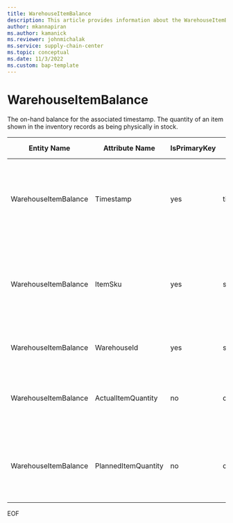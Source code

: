 ```yaml
---
title: WarehouseItemBalance
description: This article provides information about the WarehouseItemBalance entity.
author: mkannapiran
ms.author: kamanick
ms.reviewer: johnmichalak
ms.service: supply-chain-center
ms.topic: conceptual
ms.date: 11/3/2022
ms.custom: bap-template
---
```


# WarehouseItemBalance

The on-hand balance for the associated timestamp. The quantity of an item shown in the inventory records as being physically in stock.

| **Entity Name** | **Attribute Name** | **IsPrimaryKey** | **Data Type** | **Data Length** | **Description** |
| --- | --- | --- | --- | --- | --- |
| WarehouseItemBalance | Timestamp | yes | timestamp | 14 | The timestamp that the associated information is reported, recorded or effective as-of. |
| WarehouseItemBalance | ItemSku | yes | string | 20 | The Stock Keeping Unit identifier, which is typically used for inventory-related activities. |
| WarehouseItemBalance | WarehouseId | yes | string | 36 | The unique identifier of a Warehouse. |
| WarehouseItemBalance | ActualItemQuantity | no | decimal | 9 | The actual Item on-hand balance for the associated period. |
| WarehouseItemBalance | PlannedItemQuantity | no | decimal | 9 | The planned Item on-hand balance for the associated period. |

EOF